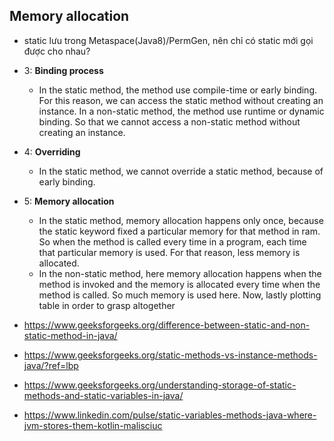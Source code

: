 ## Memory allocation
- static lưu trong Metaspace(Java8)/PermGen, nên chỉ có static mới gọi được cho nhau?
- 3: **Binding process**
  - In the static method, the method use compile-time or early binding. For this reason, we can access the static method without creating an instance. In a non-static method, the method use runtime or dynamic binding. So that we cannot access a non-static method without creating an instance.

- 4: **Overriding**
    - In the static method, we cannot override a static method, because of early binding. 
- 5: **Memory allocation**

  - In the static method, memory allocation happens only once, because the static keyword fixed a particular memory for that method in ram. So when the method is called every time in a program, each time that particular memory is used. For that reason, less memory is allocated.
  - In the non-static method, here memory allocation happens when the method is invoked and the memory is allocated every time when the method is called. So much memory is used here. Now, lastly plotting table in order to grasp altogether 


- https://www.geeksforgeeks.org/difference-between-static-and-non-static-method-in-java/
- https://www.geeksforgeeks.org/static-methods-vs-instance-methods-java/?ref=lbp
- https://www.geeksforgeeks.org/understanding-storage-of-static-methods-and-static-variables-in-java/
- https://www.linkedin.com/pulse/static-variables-methods-java-where-jvm-stores-them-kotlin-malisciuc